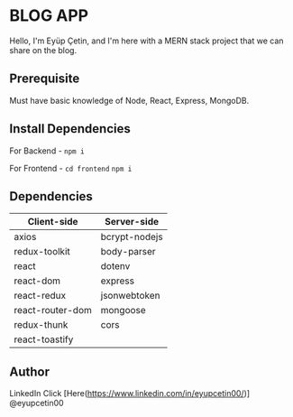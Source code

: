 # BLOG APP

Hello, I'm Eyüp Çetin, and I'm here with a MERN stack project that we can share on the blog.

## Prerequisite

Must have basic knowledge of Node, React, Express, MongoDB.

## Install Dependencies

For Backend - `npm i`

For Frontend - `cd frontend` `npm i` 

## Dependencies

| Client-side             | Server-side          |
|-------------------------|----------------------|
| axios        | bcrypt-nodejs|
| redux-toolkit| body-parser |
| react   | dotenv|
| react-dom  | express|
| react-redux | jsonwebtoken|
| react-router-dom| mongoose|
| redux-thunk |cors|
| react-toastify|  |

## Author

LinkedIn Click [Here(https://www.linkedin.com/in/eyupcetin00/)] @eyupcetin00



